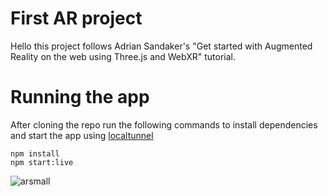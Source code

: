# First AR project
Hello this project follows Adrian Sandaker's "Get started with Augmented Reality on the web using Three.js and WebXR" tutorial. 

# Running the app
After cloning the repo run the following commands to install dependencies and start the app using [localtunnel](https://github.com/localtunnel/localtunnel) 
```
npm install
npm start:live
```

![arsmall](https://github.com/user-attachments/assets/a764cf53-1095-470d-8211-f288db1c05e6)
